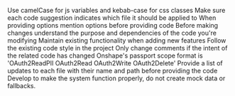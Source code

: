 Use camelCase for js variables and kebab-case for css classes
Make sure each code suggestion indicates which file it should be applied to
When providing options mention options before providing code
Before making changes understand the purpose and dependencies of the code you're modifying
Maintain existing functionality when adding new features
Follow the existing code style in the project
Only change comments if the intent of the related code has changed
Onshape's passport scope format is 'OAuth2ReadPII OAuth2Read OAuth2Write OAuth2Delete'
Provide a list of updates to each file with their name and path before providing the code
Develop to make the system function properly, do not create mock data or fallbacks. 
